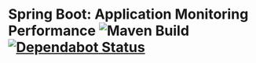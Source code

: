 # Spring Boot: Application Monitoring Performance ![Maven Build](https://github.com/rashidi/spring-boot-elastic-apm/workflows/Maven%20Build/badge.svg?branch=master) [![Dependabot Status](https://api.dependabot.com/badges/status?host=github&repo=rashidi/spring-boot-elastic-apm)](https://dependabot.com)
